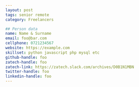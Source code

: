 ```yaml
---
layout: post
tags: senior remote
category: Freelancers

## Person data
name: Name & Surname
email: foo@bar.com
cellphone: 0721234567
website: https://example.com
skillset: python javascript php mysql etc
github-handle: foo
zatech-handle: foo
zatech-link: https://zatech.slack.com/archives/D0B1N1MBN
twitter-handle: foo
linkedin-handle: foo
---
```

